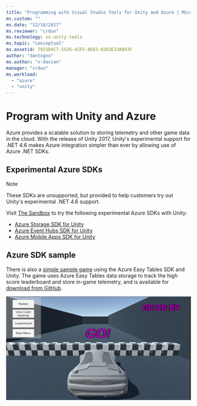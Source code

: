 ```yaml
---
title: "Programming with Visual Studio Tools for Unity and Azure | Microsoft Docs"
ms.custom: ""
ms.date: "12/18/2017"
ms.reviewer: "crdun"
ms.technology: vs-unity-tools
ms.topic: "conceptual"
ms.assetid: 7921D4C7-5526-42F5-8E03-82D3E33A893F
author: "dantogno"
ms.author: "v-davian"
manager: "crdun"
ms.workload:
  - "azure"
  - "unity"
---
```


# Program with Unity and Azure

Azure provides a scalable solution to storing telemetry and other game data in the cloud. With the release of Unity 2017, Unity's experimental support for .NET 4.6 makes Azure integration simpler than ever by allowing use of Azure .NET SDKs.

## Experimental Azure SDKs

> [!NOTE]
> These SDKs are unsupported, but provided to help customers try out Unity's experimental .NET 4.6 support.

Visit [The Sandbox](/sandbox/) to try the following experimental Azure SDKs with Unity:

* [Azure Storage SDK for Unity](https://aka.ms/azstoragegamedev)
* [Azure Event Hubs SDK for Unity](https://aka.ms/azeventhubsgamedev)
* [Azure Mobile Apps SDK for Unity](https://aka.ms/azmobileappsgamedev)

## Azure SDK sample

There is also a [simple sample game](https://aka.ms/azmobileappsracer)
using the Azure Easy Tables SDK and Unity. The game uses Azure Easy Tables data storage to track the high score leaderboard and store in-game telemetry, and is available for [download from GitHub](https://aka.ms/azsamples-unity).

![Sample game screenshot](media/vstu_azure-test-sample-game-image2.png)
